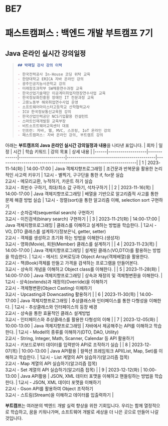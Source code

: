 # BE7
# 패스트캠퍼스 : 백엔드 개발 부트캠프 7기
## Java 온라인 실시간 강의일정
> ```markdown
> ## 박매일 강사 강의 이력
> 
> - 한국전력공사 In-House 코딩 위탁 교육
> - 한양대학교 ERICA 자바 온라인 강의
> - 광주인공지능사관학교 강의
> - 미래창조과학부 SW채용연수과정 교육
> - 한국산업기술재단 이공계미취업자현장연수사업 교육
> - 한국정보화진흥원 장애인 IT 전문과정 교육
> - 고용노동부 해외취업연수사업 운영
> - 소프트웨어마이스터고등학교 산학협력교사
> - ICU 한국정보통신교육원 강의
> - 한국산업인력공단 NCS기업활용 컨설턴트
> - 스마트인재개발원 교육부장
> - 비트소프트웨어교육센터 대표
> - 인프런: 자바, 웹, MVC, 스프링, IoT 온라인 강의
> - 패스트캠퍼스: 자바 온라인 강의, 부트캠프 강의
> ```
아래는 **부트캠프의 Java 온라인 실시간 강의일정과 내용**을 나타낸 표입니다.
| 회차 | 일정               | 시간        | 학습 키워드           | 강의 목표                                  | 상세 내용                                                           |
|------|-------------------|-------------|-----------------------|--------------------------------------------|--------------------------------------------------------------------|
| 1    | 2023-11-14(화)    | 14:00-17:00 | Java 객체지향프로그래밍 | 조건문과 반복문을 활용한 논리적인 사고력 키우기 | 1교시 - 별찍기, 구구단을 통한 if, for문 실습<br>2교시 - 메모리교환, 누적하기, 카운트 하기 실습<br>3교시 - 최빈수 구하기, 최대/최소 값 구하기, 석차구하기 |
| 2    | 2023-11-16(목)    | 14:00-17:00 | Java 객체지향프로그래밍 | 배열을 기반으로 알고리즘적 사고를 통한 문제 해결 방법 실습 | 1교시 - 정렬(sort)을 통한 알고리즘 이해, selection sort 구현하기<br>2교시 - 순차검색(sequential search) 구현하기<br>3교시 - 이진검색(binary search) 구현하기 |
| 3    | 2023-11-21(화)    | 14:00-17:00 | Java 객체지향프로그래밍 | 클래스를 이해하고 설계하는 방법을 학습한다.      | 1교시 - VO, DTO 클래스를 설계하기(정보은닉, getter, setter)<br>2교시 - 객체를 생성하고 초기화 하는 방법을 이해한다.(생성자)<br>3교시 - 영화(Movie), 회원(Member) 클래스를 설계하기 |
| 4    | 2023-11-23(목)    | 14:00-17:00 | Java 객체지향프로그래밍 | 설계된 클래스(VO,DTO)를 활용하는 방법을 학습한다. | 1교시 - 메서드 오버로딩과 Object Array(객체배열)을 활용한다.<br>2교시 - 책(Book)객체를 만들고 가격을 검색하는 프로그램을 만들어본다.<br>3교시 - 상속의 개념을 이해하고 Object class를 이해한다. |
| 5    | 2023-11-28(화)    | 14:00-17:00 | Java 객체지향프로그래밍 | 상속과 재정의 및 객체형변환을 이해한다.            | 1교시 - 상속(extends)과 재정의(Override)을 이해하기<br>2교시 - 객체형변환(Object Casting) 이해하기<br>3교시 - Upcasting과 Downcasting 활용하기 |
| 6    | 2023-11-30(목)    | 14:00-17:00 | Java 객체지향프로그래밍 | 추상클래스와 인터페이스를 통한 다형성을 이해한다.   | 1교시 - 추상클래스와 인터페이스의 등장 배경<br>2교시 - 상속을 통한 효율적인 클래스 설계방법<br>3교시 - 인터페이스와 추상클래스를 활용한 다형성의 이해 |
| 7    | 2023-12-05(화)    | 10:00-13:00 | Java 객체지향프로그래밍 | 자바에서 제공해주는 API를 이해하고 학습한다.       | 1교시 - Model의 종류를 이해하기(DTO, DAO, Utility)<br>2교시 - String, Integer, Math, Scanner, Calendar 등 API 활용하기<br>3교시 - 키보드로부터 데이터를 입력받아 API로 조작하기 실습 |
| 8    | 2023-12-07(목)    | 10:00-13:00 | Java API활용         | 컬렉션 프레임워크 API(List, Map, Set)를 이해하고 학습한다. | 1교시 - List 계열의 API 실습하기(알고리즘 접목)<br>2교시 - Map 계열의 API 실습하기(알고리즘 접목)<br>3교시 - Set 계열의 API 실습하기(알고리즘 접목) |
| 9    | 2023-12-12(화)    | 10:00-13:00 | Java API활용         | JSON, XML 데이터 포맷을 이해하고 핸들링하는 방법을 학습한다. | 1교시 - JSON, XML 데이터 포맷을 이해하기<br>2교시 - Gson API를 활용하여 Object 조작하기<br>3교시 - 스트림(Stream)을 이해하고 데이터를 입출력하기 |

**부트캠프**는 여러분의 백엔드 개발 실력 향상을 위한 기회입니다. 우리는 함께 열정적으로 학습하고, 꿈을 키워나가며, 소프트웨어 개발로 세상을 더 나은 곳으로 만들어 나갈 것입니다.
